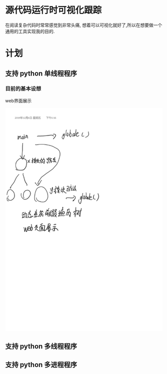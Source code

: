 
# 源代码运行时可视化跟踪

在阅读复杂代码时常常感觉到非常头痛, 想着可以可视化就好了,所以在想要做一个通用的工具实现我的目的.

# 计划

## 支持 python 单线程程序

### 目前的基本设想

web界面展示

![大概思路](./page0.png)





## 支持 python 多线程程序

## 支持 python 多进程程序



